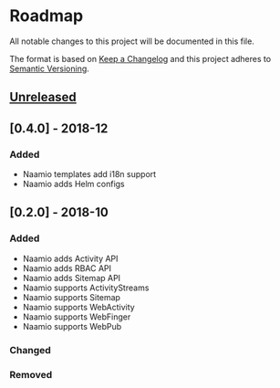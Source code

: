# Roadmap
All notable changes to this project will be documented in this file.

The format is based on [Keep a Changelog](http://keepachangelog.com/en/1.0.0/)
and this project adheres to [Semantic Versioning](http://semver.org/spec/v2.0.0.html).

## [Unreleased]

## [0.4.0] - 2018-12
### Added
- Naamio templates add i18n support
- Naamio adds Helm configs

## [0.2.0] - 2018-10
### Added
- Naamio adds Activity API
- Naamio adds RBAC API
- Naamio adds Sitemap API
- Naamio supports ActivityStreams
- Naamio supports Sitemap
- Naamio supports WebActivity
- Naamio supports WebFinger
- Naamio supports WebPub
### Changed
### Removed

[Unreleased]: https://github.com/Naamio/naamio/compare/v1.0.0...HEAD
[0.0.0]: https://github.com/Naamio/naamio/compare/v0.0.0...v0.0.2
